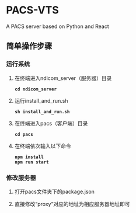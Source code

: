 # PACS-VTS
A PACS server based on Python and React
## 简单操作步骤
### 运行系统
1. 在终端进入ndicom_server（服务器）目录

    **`cd ndicom_server`**  
    
2. 运行install_and_run.sh  

    **`sh install_and_run.sh`**
3. 在终端进入pacs（客户端）目录

    **`cd pacs`**
4. 在终端依次输入以下命令

    **`npm install`**  
    **`npm run start`**
    
### 修改服务器
1. 打开pacs文件夹下的package.json 

2. 直接修改“proxy”对应的地址为相应服务器地址即可

